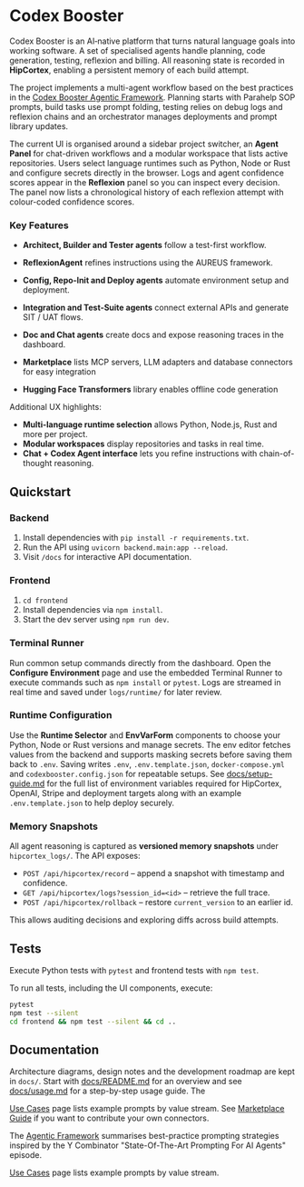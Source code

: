 # Codex Booster

Codex Booster is an AI‑native platform that turns natural language goals into
working software.  A set of specialised agents handle planning, code
generation, testing, reflexion and billing.  All reasoning state is recorded in
**HipCortex**, enabling a persistent memory of each build attempt.

The project implements a multi-agent workflow based on the best practices in the [Codex Booster Agentic Framework](docs/agentic-framework.md). Planning starts with Parahelp SOP prompts, build tasks use prompt folding, testing relies on debug logs and reflexion chains and an orchestrator manages deployments and prompt library updates.

The current UI is organised around a sidebar project switcher, an **Agent
Panel** for chat-driven workflows and a modular workspace that lists active
repositories.  Users select language runtimes such as Python, Node or Rust
 and configure secrets directly in the browser.  Logs and agent confidence
 scores appear in the **Reflexion** panel so you can inspect every decision.
 The panel now lists a chronological history of each reflexion attempt with
 colour-coded confidence scores.

### Key Features

- **Architect, Builder and Tester agents** follow a test-first workflow.
- **ReflexionAgent** refines instructions using the AUREUS framework.
- **Config, Repo‑Init and Deploy agents** automate environment setup and
  deployment.
- **Integration and Test‑Suite agents** connect external APIs and generate SIT
  / UAT flows.
- **Doc and Chat agents** create docs and expose reasoning traces in the
  dashboard.

- **Marketplace** lists MCP servers, LLM adapters and database connectors for easy integration
- **Hugging Face Transformers** library enables offline code generation

Additional UX highlights:

- **Multi-language runtime selection** allows Python, Node.js, Rust and more per project.
- **Modular workspaces** display repositories and tasks in real time.
- **Chat + Codex Agent interface** lets you refine instructions with chain-of-thought reasoning.


## Quickstart

### Backend

1. Install dependencies with `pip install -r requirements.txt`.
2. Run the API using `uvicorn backend.main:app --reload`.
3. Visit `/docs` for interactive API documentation.

### Frontend

1. `cd frontend`
2. Install dependencies via `npm install`.
3. Start the dev server using `npm run dev`.

### Terminal Runner

Run common setup commands directly from the dashboard.  Open the
**Configure Environment** page and use the embedded Terminal Runner to
execute commands such as `npm install` or `pytest`.  Logs are streamed
in real time and saved under `logs/runtime/` for later review.

### Runtime Configuration

Use the **Runtime Selector** and **EnvVarForm** components to choose your Python, Node or Rust versions and manage secrets. The env editor fetches values from the backend and supports masking secrets before saving them back to `.env`. Saving writes `.env`, `.env.template.json`, `docker-compose.yml` and `codexbooster.config.json` for repeatable setups. See [docs/setup-guide.md](docs/setup-guide.md) for the full list of environment variables required for HipCortex, OpenAI, Stripe and deployment targets along with an example `.env.template.json` to help deploy securely.

### Memory Snapshots

All agent reasoning is captured as **versioned memory snapshots** under `hipcortex_logs/`. The API exposes:

- `POST /api/hipcortex/record` – append a snapshot with timestamp and confidence.
- `GET /api/hipcortex/logs?session_id=<id>` – retrieve the full trace.
- `POST /api/hipcortex/rollback` – restore `current_version` to an earlier id.

This allows auditing decisions and exploring diffs across build attempts.

## Tests

Execute Python tests with `pytest` and frontend tests with `npm test`.

To run all tests, including the UI components, execute:
```bash
pytest
npm test --silent
cd frontend && npm test --silent && cd ..
```

## Documentation

Architecture diagrams, design notes and the development roadmap are kept in
`docs/`. Start with [docs/README.md](docs/README.md) for an overview and see
[docs/usage.md](docs/usage.md) for a step-by-step usage guide. The

[Use Cases](docs/use_cases.md) page lists example prompts by value stream. See
[Marketplace Guide](docs/marketplace.md) if you want to contribute your own
connectors.

The [Agentic Framework](docs/agentic-framework.md) summarises best-practice prompting strategies inspired by the Y Combinator "State-Of-The-Art Prompting For AI Agents" episode.

[Use Cases](docs/use_cases.md) page lists example prompts by value stream.

